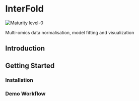 # InterFold

![Maturity level-0](https://img.shields.io/badge/Maturity%20Level-ML--0-red)

Multi-omics data normalisation, model fitting and visualization

## Introduction

## Getting Started

### Installation

### Demo Workflow
